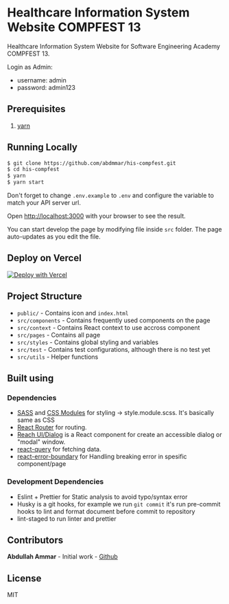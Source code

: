 # Healthcare Information System Website COMPFEST 13

Healthcare Information System Website for Software Engineering Academy
COMPFEST 13.

Login as Admin:

- username: admin
- password: admin123

## Prerequisites

1. [yarn](https://yarnpkg.com/)

## Running Locally

```bash
$ git clone https://github.com/abdmmar/his-compfest.git
$ cd his-compfest
$ yarn
$ yarn start
```

Don't forget to change `.env.example` to `.env` and configure the variable to
match your API server url.

Open [http://localhost:3000](http://localhost:3000) with your browser to see the
result.

You can start develop the page by modifying file inside `src` folder. The page
auto-updates as you edit the file.

## Deploy on Vercel

[![Deploy with Vercel](https://vercel.com/button)](https://vercel.com/new/git/external?repository-url=https%3A%2F%2Fgithub.com%2Fabdmmar%2Fhis-compfest)

## Project Structure

- `public/` - Contains icon and `index.html`
- `src/components` - Contains frequently used components on the page
- `src/context` - Contains React context to use accross component
- `src/pages` - Contains all page
- `src/styles` - Contains global styling and variables
- `src/test` - Contains test configurations, although there is no test yet
- `src/utils` - Helper functions

## Built using

### Dependencies

- [SASS](https://sass-lang.com/) and
  [CSS Modules](https://github.com/css-modules/css-modules) for styling ->
  style.module.scss. It's basically same as CSS
- [React Router](https://reactrouter.com/) for routing.
- [Reach UI/Dialog](https://reach.tech/dialog) is a React component for create
  an accessible dialog or "modal" window.
- [react-query](https://react-query.tanstack.com/) for fetching data.
- [react-error-boundary](https://www.npmjs.com/package/react-error-boundary) for
  Handling breaking error in spesific component/page

### Development Dependencies

- Eslint + Prettier for Static analysis to avoid typo/syntax error
- Husky is a git hooks, for example we run `git commit` it's run pre-commit
  hooks to lint and format document before commit to repository
- lint-staged to run linter and prettier

## Contributors

**Abdullah Ammar** - Initial work - [Github](https://github.com/abdmmar)

## License

MIT
